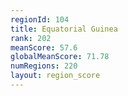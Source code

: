 ```yaml
---
regionId: 104
title: Equatorial Guinea
rank: 202
meanScore: 57.6
globalMeanScore: 71.78
numRegions: 220
layout: region_score
---
```

